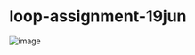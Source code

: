# loop-assignment-19jun
![image](https://user-images.githubusercontent.com/105298916/174470354-9bfa2724-c703-44a0-8a25-e3b95c9805d4.png)
